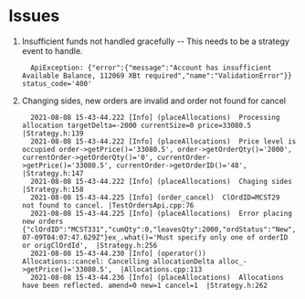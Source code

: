 # Issues


1. Insufficient funds not handled gracefully -- This needs to be a strategy event to handle.

         ApiException: {"error":{"message":"Account has insufficient Available Balance, 112069 XBt required","name":"ValidationError"}} status_code='400'
   
2. Changing sides, new orders are invalid and order not found for cancel
   
         2021-08-08 15-43-44.222 [Info] (placeAllocations) 	Processing allocation targetDelta=-2000 currentSize=0 price=33080.5  |Strategy.h:139
         2021-08-08 15-43-44.222 [Info] (placeAllocations) 	Price level is occupied order->getPrice()='33080.5', order->getOrderQty()='2000', currentOrder->getOrderQty()='0', currentOrder->getPrice()='33080.5', currentOrder->getOrderID()='48',  |Strategy.h:147
         2021-08-08 15-43-44.222 [Info] (placeAllocations) 	Chaging sides |Strategy.h:158
         2021-08-08 15-43-44.225 [Info] (order_cancel) 	ClOrdID=MCST29  not found to cancel. |TestOrdersApi.cpp:76
         2021-08-08 15-43-44.225 [Info] (placeAllocations) 	Error placing new orders {"clOrdID":"MCST331","cumQty":0,"leavesQty":2000,"ordStatus":"New","orderID":"354","orderQty":2000,"origClOrdID":"MCST29","price":33080.5,"side":"Sell","symbol":"XBTUSD","timestamp":"2021-07-09T04:07:47.629Z"}ex_.what()='Must specify only one of orderID or origClOrdId',  |Strategy.h:256
         2021-08-08 15-43-44.230 [Info] (operator()) 	Allocations::cancel: Cancelling allocationDelta alloc_->getPrice()='33080.5',  |Allocations.cpp:113
         2021-08-08 15-43-44.236 [Info] (placeAllocations) 	Allocations have been reflected. amend=0 new=1 cancel=1  |Strategy.h:262
